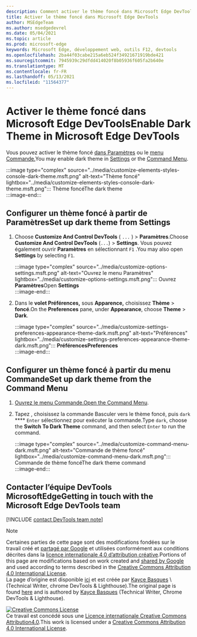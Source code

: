 ```yaml
---
description: Comment activer le thème foncé dans Microsoft Edge DevTools.
title: Activer le thème foncé dans Microsoft Edge DevTools
author: MSEdgeTeam
ms.author: msedgedevrel
ms.date: 05/04/2021
ms.topic: article
ms.prod: microsoft-edge
keywords: Microsoft Edge, développement web, outils F12, devtools
ms.openlocfilehash: 2ba44f03cabe215a6eb524f34921671919bde421
ms.sourcegitcommit: 7945939c29dfdd414020f8b05936f605fa2b640e
ms.translationtype: MT
ms.contentlocale: fr-FR
ms.lasthandoff: 05/13/2021
ms.locfileid: "11564377"
---
```

<!-- Copyright Kayce Basques 

   Licensed under the Apache License, Version 2.0 (the "License");
   you may not use this file except in compliance with the License.
   You may obtain a copy of the License at

       https://www.apache.org/licenses/LICENSE-2.0

   Unless required by applicable law or agreed to in writing, software
   distributed under the License is distributed on an "AS IS" BASIS,
   WITHOUT WARRANTIES OR CONDITIONS OF ANY KIND, either express or implied.
   See the License for the specific language governing permissions and
   limitations under the License.  -->
# <a name="enable-dark-theme-in-microsoft-edge-devtools"></a><span data-ttu-id="9a575-104">Activer le thème foncé dans Microsoft Edge DevTools</span><span class="sxs-lookup"><span data-stu-id="9a575-104">Enable Dark Theme in Microsoft Edge DevTools</span></span>  

<span data-ttu-id="9a575-105">Vous pouvez activer le thème foncé [dans Paramètres](#set-up-dark-theme-from-settings) ou le [menu Commande.](#set-up-dark-theme-from-the-command-menu)</span><span class="sxs-lookup"><span data-stu-id="9a575-105">You may enable dark theme in [Settings](#set-up-dark-theme-from-settings) or the [Command Menu](#set-up-dark-theme-from-the-command-menu).</span></span>  

:::image type="complex" source="../media/customize-elements-styles-console-dark-theme.msft.png" alt-text="Thème foncé" lightbox="../media/customize-elements-styles-console-dark-theme.msft.png":::
   <span data-ttu-id="9a575-107">Thème foncé</span><span class="sxs-lookup"><span data-stu-id="9a575-107">The dark theme</span></span>  
:::image-end:::  

## <a name="set-up-dark-theme-from-settings"></a><span data-ttu-id="9a575-108">Configurer un thème foncé à partir de Paramètres</span><span class="sxs-lookup"><span data-stu-id="9a575-108">Set up dark theme from Settings</span></span>  

1.  <span data-ttu-id="9a575-109">Choose **Customize And Control DevTools** \( `...` \) > **Paramètres**.</span><span class="sxs-lookup"><span data-stu-id="9a575-109">Choose **Customize And Control DevTools** \(`...`\) > **Settings**.</span></span>  <span data-ttu-id="9a575-110">Vous pouvez également ouvrir **Paramètres** en sélectionnant `F1` .</span><span class="sxs-lookup"><span data-stu-id="9a575-110">You may also open **Settings** by selecting `F1`.</span></span>  
    
    :::image type="complex" source="../media/customize-options-settings.msft.png" alt-text="Ouvrez le menu Paramètres" lightbox="../media/customize-options-settings.msft.png":::
       <span data-ttu-id="9a575-112">Ouvrez **Paramètres**</span><span class="sxs-lookup"><span data-stu-id="9a575-112">Open **Settings**</span></span>  
    :::image-end:::  

1.  <span data-ttu-id="9a575-113">Dans le **volet Préférences,** sous **Apparence,** choisissez **Thème**  >  **foncé**.</span><span class="sxs-lookup"><span data-stu-id="9a575-113">On the **Preferences** pane,  under **Appearance**, choose **Theme** > **Dark**.</span></span>  
    
    :::image type="complex" source="../media/customize-settings-preferences-appearance-theme-dark.msft.png" alt-text="Préférences" lightbox="../media/customize-settings-preferences-appearance-theme-dark.msft.png":::
       **<span data-ttu-id="9a575-115">Préférences</span><span class="sxs-lookup"><span data-stu-id="9a575-115">Preferences</span></span>**  
    :::image-end:::  

## <a name="set-up-dark-theme-from-the-command-menu"></a><span data-ttu-id="9a575-116">Configurer un thème foncé à partir du menu Commande</span><span class="sxs-lookup"><span data-stu-id="9a575-116">Set up dark theme from the Command Menu</span></span>  

1.  <span data-ttu-id="9a575-117">[Ouvrez le menu Commande.][DevtoolsCommandMenu]</span><span class="sxs-lookup"><span data-stu-id="9a575-117">[Open the Command Menu][DevtoolsCommandMenu].</span></span>  
1.  <span data-ttu-id="9a575-118">Tapez , choisissez la commande Basculer vers le thème foncé, puis `dark` \*\*\*\* `Enter` sélectionnez pour exécuter la commande.</span><span class="sxs-lookup"><span data-stu-id="9a575-118">Type `dark`, choose the **Switch To Dark Theme** command, and then select `Enter` to run the command.</span></span>  
    
    :::image type="complex" source="../media/customize-command-menu-dark.msft.png" alt-text="Commande de thème foncé" lightbox="../media/customize-command-menu-dark.msft.png":::
       <span data-ttu-id="9a575-120">Commande de thème foncé</span><span class="sxs-lookup"><span data-stu-id="9a575-120">The dark theme command</span></span>  
    :::image-end:::  
    
## <a name="getting-in-touch-with-the-microsoft-edge-devtools-team"></a><span data-ttu-id="9a575-121">Contacter l’équipe DevTools MicrosoftEdge</span><span class="sxs-lookup"><span data-stu-id="9a575-121">Getting in touch with the Microsoft Edge DevTools team</span></span>  

[!INCLUDE [contact DevTools team note](../includes/contact-devtools-team-note.md)]  

<!-- links -->  

[DevtoolsCommandMenu]: ../command-menu/index.md "Command Menu | Documents Microsoft"  

> [!NOTE]
> <span data-ttu-id="9a575-123">Certaines parties de cette page sont des modifications fondées sur le travail créé et [partagé par Google][GoogleSitePolicies] et utilisées conformément aux conditions décrites dans la [licence internationale 4,0 d’attribution créative][CCA4IL].</span><span class="sxs-lookup"><span data-stu-id="9a575-123">Portions of this page are modifications based on work created and [shared by Google][GoogleSitePolicies] and used according to terms described in the [Creative Commons Attribution 4.0 International License][CCA4IL].</span></span>  
> <span data-ttu-id="9a575-124">La page d’origine est disponible [ici](https://developers.google.com/web/tools/chrome-devtools/customize/dark-theme) et est créée par [Kayce Basques][KayceBasques] \ (Technical Writer, chrome DevTools \& Lighthouse\).</span><span class="sxs-lookup"><span data-stu-id="9a575-124">The original page is found [here](https://developers.google.com/web/tools/chrome-devtools/customize/dark-theme) and is authored by [Kayce Basques][KayceBasques] \(Technical Writer, Chrome DevTools \& Lighthouse\).</span></span>  

[![Creative Commons License][CCby4Image]][CCA4IL]  
<span data-ttu-id="9a575-126">Ce travail est concédé sous une [Licence internationale Creative Commons Attribution4.0][CCA4IL].</span><span class="sxs-lookup"><span data-stu-id="9a575-126">This work is licensed under a [Creative Commons Attribution 4.0 International License][CCA4IL].</span></span>  

[CCA4IL]: https://creativecommons.org/licenses/by/4.0  
[CCby4Image]: https://i.creativecommons.org/l/by/4.0/88x31.png  
[GoogleSitePolicies]: https://developers.google.com/terms/site-policies  
[KayceBasques]: https://developers.google.com/web/resources/contributors#kayce-basques  
